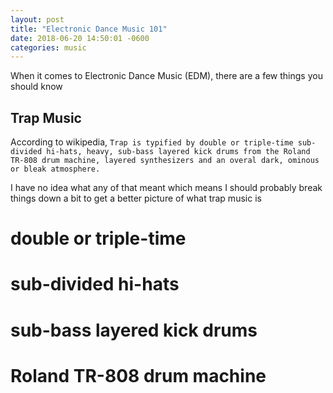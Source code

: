 ```yaml
---
layout: post
title: "Electronic Dance Music 101"
date: 2018-06-20 14:50:01 -0600
categories: music
---
```


When it comes to Electronic Dance Music (EDM), there are a few things you should know

## Trap Music
According to wikipedia, `Trap is typified by double or triple-time sub-divided hi-hats, heavy, sub-bass layered kick drums from the Roland TR-808 drum machine, layered synthesizers and an overal dark, ominous or bleak atmosphere.`

I have no idea what any of that meant which means I should probably break things down a bit to get a better picture of what trap music is

# double or triple-time

# sub-divided hi-hats

# sub-bass layered kick drums

# Roland TR-808 drum machine
